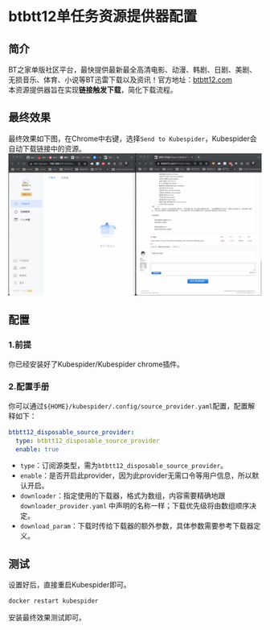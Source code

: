 # btbtt12单任务资源提供器配置
## 简介
BT之家单版社区平台，最快提供最新最全高清电影、动漫、韩剧、日剧、美剧、无损音乐、体育、小说等BT迅雷下载以及资讯！官方地址：[btbtt12.com](https://www.btbtt12.com/)  
本资源提供器旨在实现**链接触发下载**，简化下载流程。

## 最终效果
最终效果如下图，在Chrome中右键，选择`Send to Kubespider`，Kubespider会自动下载链接中的资源。
![img](../../../images/btbt12_download.gif)

## 配置
### 1.前提
你已经安装好了Kubespider/Kubespider chrome插件。

### 2.配置手册
你可以通过`${HOME}/kubespider/.config/source_provider.yaml`配置，配置解释如下：
```yaml
btbtt12_disposable_source_provider:
  type: btbtt12_disposable_source_provider
  enable: true
```

* `type`：订阅源类型，需为`btbtt12_disposable_source_provider`。
* `enable`：是否开启此provider，因为此provider无需口令等用户信息，所以默认开启。
* `downloader`：指定使用的下载器，格式为数组，内容需要精确地跟 `downloader_provider.yaml` 中声明的名称一样；下载优先级将由数组顺序决定。
* `download_param`：下载时传给下载器的额外参数，具体参数需要参考下载器定义。

## 测试
设置好后，直接重启Kubespider即可。
```sh
docker restart kubespider
```

安装最终效果测试即可。